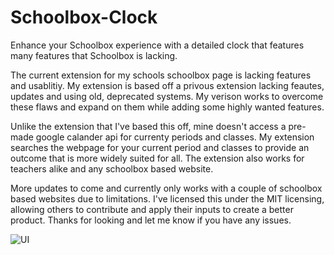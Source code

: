 # Schoolbox-Clock
Enhance your Schoolbox experience with a detailed clock that features many features that Schoolbox is lacking.

The current extension for my schools schoolbox page is lacking features and usablitiy. My extension is based off a privous extension lacking feautes, updates and using old, deprecated systems. My verison works to overcome these flaws and expand on them while adding some highly wanted features.

Unlike the extension that I've based this off, mine doesn't access a pre-made google calander api for currenty periods and classes. My extension searches the webpage for your current period and classes to provide an outcome that is more widely suited for all. The extension also works for teachers alike and any schoolbox based website.

More updates to come and currently only works with a couple of schoolbox based websites due to limitations. I've licensed this under the MIT licensing, allowing others to contribute and apply their inputs to create a better product. Thanks for looking and let me know if you have any issues.



![UI](https://github.com/F311ix/Schoolbox-Clock/assets/97383177/67f6cd3d-fed0-4c85-84a1-c3951eead86c)

